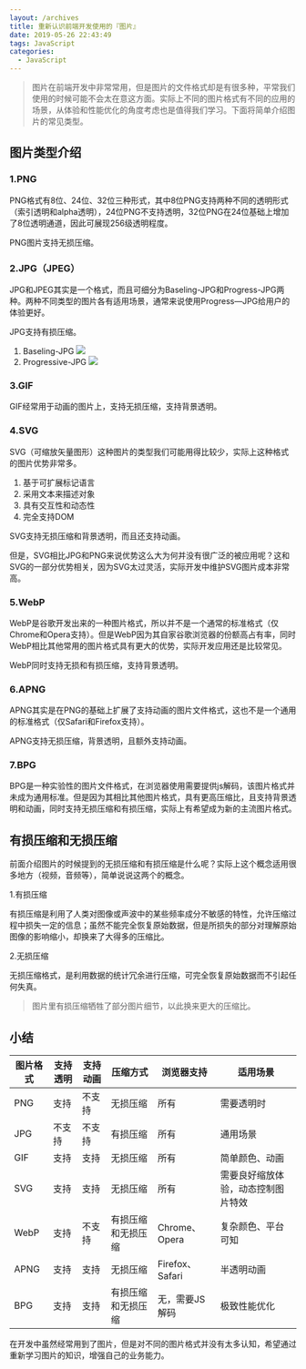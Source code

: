 ```yaml
---
layout: /archives
title: 重新认识前端开发使用的『图片』
date: 2019-05-26 22:43:49
tags: JavaScript
categories:
  - JavaScript
---
```

> 图片在前端开发中非常常用，但是图片的文件格式却是有很多种，平常我们使用的时候可能不会太在意这方面。实际上不同的图片格式有不同的应用的场景，从体验和性能优化的角度考虑也是值得我们学习。下面将简单介绍图片的常见类型。

## 图片类型介绍

### 1.PNG

PNG格式有8位、24位、32位三种形式，其中8位PNG支持两种不同的透明形式（索引透明和alpha透明），24位PNG不支持透明，32位PNG在24位基础上增加了8位透明通道，因此可展现256级透明程度。

PNG图片支持无损压缩。

### 2.JPG（JPEG）

JPG和JPEG其实是一个格式，而且可细分为Baseling-JPG和Progress-JPG两种。两种不同类型的图片各有适用场景，通常来说使用Progress—JPG给用户的体验更好。

JPG支持有损压缩。

  1. Baseling-JPG
     ![](https://user-gold-cdn.xitu.io/2019/5/25/16aee808d26687af?w=310&h=248&f=gif&s=48572)
  2. Progressive-JPG
     ![](https://user-gold-cdn.xitu.io/2019/5/25/16aee80dcf7cd3b8?w=310&h=248&f=gif&s=104715)

### 3.GIF

GIF经常用于动画的图片上，支持无损压缩，支持背景透明。

### 4.SVG

SVG（可缩放矢量图形）这种图片的类型我们可能用得比较少，实际上这种格式的图片优势非常多。

1. 基于可扩展标记语言
2. 采用文本来描述对象
3. 具有交互性和动态性
4. 完全支持DOM

SVG支持无损压缩和背景透明，而且还支持动画。

但是，SVG相比JPG和PNG来说优势这么大为何并没有很广泛的被应用呢？这和SVG的一部分优势相关，因为SVG太过灵活，实际开发中维护SVG图片成本非常高。

### 5.WebP

WebP是谷歌开发出来的一种图片格式，所以并不是一个通常的标准格式（仅Chrome和Opera支持）。但是WebP因为其自家谷歌浏览器的份额高占有率，同时WebP相比其他常用的图片格式具有更大的优势，实际开发应用还是比较常见。

WebP同时支持无损和有损压缩，支持背景透明。

### 6.APNG

APNG其实是在PNG的基础上扩展了支持动画的图片文件格式，这也不是一个通用的标准格式（仅Safari和Firefox支持）。

APNG支持无损压缩，背景透明，且额外支持动画。

### 7.BPG

BPG是一种实验性的图片文件格式，在浏览器使用需要提供js解码，该图片格式并未成为通用标准。但是因为其相比其他图片格式，具有更高压缩比，且支持背景透明和动画，同时支持无损压缩和有损压缩，实际上有希望成为新的主流图片格式。

## 有损压缩和无损压缩

前面介绍图片的时候提到的无损压缩和有损压缩是什么呢？实际上这个概念适用很多地方（视频，音频等），简单说说这两个的概念。

1.有损压缩

有损压缩是利用了人类对图像或声波中的某些频率成分不敏感的特性，允许压缩过程中损失一定的信息；虽然不能完全恢复原始数据，但是所损失的部分对理解原始图像的影响缩小，却换来了大得多的压缩比。

2.无损压缩

无损压缩格式，是利用数据的统计冗余进行压缩，可完全恢复原始数据而不引起任何失真。

> 图片里有损压缩牺牲了部分图片细节，以此换来更大的压缩比。

## 小结

| 图片格式 | 支持透明 | 支持动画 | 压缩方式           | 浏览器支持      | 适用场景                           |
| -------- | -------- | -------- | ------------------ | --------------- | ---------------------------------- |
| PNG      | 支持     | 不支持   | 无损压缩           | 所有            | 需要透明时                         |
| JPG      | 不支持   | 不支持   | 有损压缩           | 所有            | 通用场景                           |
| GIF      | 支持     | 支持     | 无损压缩           | 所有            | 简单颜色、动画                     |
| SVG      | 支持     | 支持     | 无损压缩           | 所有            | 需要良好缩放体验，动态控制图片特效 |
| WebP     | 支持     | 不支持   | 有损压缩和无损压缩 | Chrome、Opera   | 复杂颜色、平台可知                 |
| APNG     | 支持     | 支持     | 无损压缩           | Firefox、Safari | 半透明动画                         |
| BPG      | 支持     | 支持     | 有损压缩和无损压缩 | 无，需要JS解码  | 极致性能优化                       |

在开发中虽然经常用到了图片，但是对不同的图片格式并没有太多认知，希望通过重新学习图片的知识，增强自己的业务能力。

